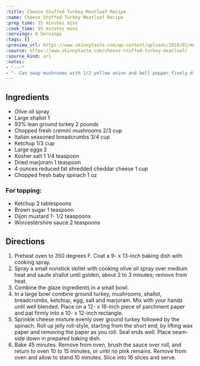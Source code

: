 ```yaml
---
:title: Cheese Stuffed Turkey Meatloaf Recipe
:name: Cheese Stuffed Turkey Meatloaf Recipe
:prep_time: 15 minutes mins
:cook_time: 55 minutes mins
:servings: 8 Servings
:tags: []
:preview_url: https://www.skinnytaste.com/wp-content/uploads/2018/01/meatloaf-1-3-520x520.jpg
:source: https://www.skinnytaste.com/cheese-stuffed-turkey-meatloaf/
:source_kind: url
:notes:
- "---"
- "- Can swap mushrooms with 1/2 yellow onion and bell pepper finely diced."
---
```


## Ingredients
- Olive oil spray
- Large shallot 1
- 93% lean ground turkey 2 pounds
- Chopped fresh cremini mushrooms 2/3 cup
- Italian seasoned breadcrumbs 3/4 cup
- Ketchup 1/3 cup
- Large eggs 2
- Kosher salt 1 1/4 teaspoon
- Dried marjoram 1 teaspoon
- 4 ounces reduced fat shredded cheddar cheese 1 cup
- Chopped fresh baby spinach 1 oz

### For topping:
- Ketchup 2 tablespoons
- Brown sugar 1 teaspoon
- Dijon mustard 1- 1/2 teaspoons
- Worcestershire sauce 2 teaspoons


## Directions
1. Preheat oven to 350 degrees F. Coat a 9- x 13-inch baking dish with cooking spray.
2. Spray a small nonstick skillet with cooking olive oil spray over medium heat and saute shallot until golden, about 2 to 3 minutes; remove from heat.
3. Combine the glaze ingredients in a small bowl.
4. In a large bowl combine ground turkey, mushrooms, shallot, breadcrumbs, ketchup, egg, salt and marjoram. Mix with your hands until well blended. Place on a 12- x 16-inch piece of parchment paper and pat firmly into a 10- x 12-inch rectangle.
5. Sprinkle cheese mixture evenly over ground turkey followed by the spinach. Roll up jelly roll-style, starting from the short end, by lifting wax paper and removing the paper as you roll. Seal ends well. Place seam-side down in prepared baking dish.
6. Bake 45 minutes. Remove from oven, brush the sauce over roll, and return to oven 10 to 15 minutes, or until no pink remains. Remove from oven and allow to stand 10 minutes. Slice into 16 slices and serve.
